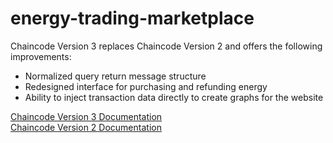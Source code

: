 # energy-trading-marketplace  

Chaincode Version 3 replaces Chaincode Version 2 and offers the following improvements:  
- Normalized query return message structure  
- Redesigned interface for purchasing and refunding energy  
- Ability to inject transaction data directly to create graphs for the website

[Chaincode Version 3 Documentation](chaincodev3/README.md)  
[Chaincode Version 2 Documentation](chaincodev2/README.md)  
